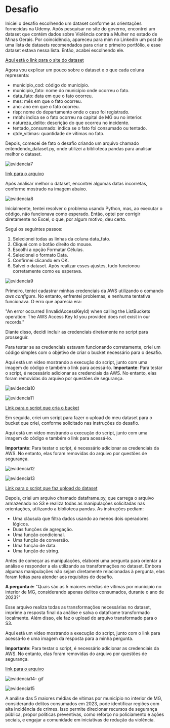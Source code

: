 # Desafio 

Iniciei o desafio escolhendo um dataset conforme as orientações fornecidas na Udemy. Após pesquisar no site do governo, encontrei um dataset que contém dados sobre Violência contra a Mulher no estado de Minas Gerais.
Por coincidência, apareceu para mim no LinkedIn um post de uma lista de datasets recomendados para criar o primeiro portfólio, e esse dataset estava nessa lista. Então, acabei escolhendo ele.

[Aqui está o link para o site do dataset](https://dados.gov.br/dados/conjuntos-dados/violencia-contra-mulher)

Agora vou explicar um pouco sobre o dataset e o que cada coluna representa:

* municipio_cod: código do município.
* municipio_fato: nome do município onde ocorreu o fato.
* data_fato: data em que o fato ocorreu.
* mes: mês em que o fato ocorreu.
* ano: ano em que o fato ocorreu.
* risp: nome do departamento onde o caso foi registrado.
* rmbh: indica se o fato ocorreu na capital de MG ou no interior.
* natureza_delito: descrição do que ocorreu no incidente.
* tentado_consumado: indica se o fato foi consumado ou tentado.
* qtde_vitimas: quantidade de vítimas no fato.

Depois, comecei de fato o desafio criando um arquivo chamado entendendo_dataset.py, onde utilizei a biblioteca pandas para analisar melhor o dataset.

![evidencia7](../Evidencias/evidencia7.jpeg)

[link para o arquivo](../Desafios/entendendo_dataset.py)

Após analisar melhor o dataset, encontrei algumas datas incorretas, conforme mostrado na imagem abaixo.

![evidencia8](../Evidencias/evidencia8.jpeg)

Inicialmente, tentei resolver o problema usando Python, mas, ao executar o código, não funcionava como esperado. Então, optei por corrigir diretamente no Excel, o que, por algum motivo, deu certo.

Segui os seguintes passos:

1. Selecionei todas as linhas da coluna data_fato.
2. Cliquei com o botão direito do mouse.
3. Escolhi a opção Formatar Células.
4. Selecionei o formato Data.
5. Confirmei clicando em OK.
6. Salvei o dataset.
Após realizar esses ajustes, tudo funcionou corretamente como eu esperava.

![evidencia9](../Evidencias/evidencia9.jpeg)

Primeiro, tentei cadastrar minhas credenciais da AWS utilizando o comando *aws configure*. No entanto, enfrentei problemas, e nenhuma tentativa funcionava. O erro que aparecia era:

"An error occurred (InvalidAccessKeyId) when calling the ListBuckets operation: The AWS Access Key Id you provided does not exist in our records."

Diante disso, decidi incluir as credenciais diretamente no script para prosseguir.

Para testar se as credenciais estavam funcionando corretamente, criei um código simples com o objetivo de criar o bucket necessário para o desafio.

Aqui está um vídeo mostrando a execução do script, junto com uma imagem do código e também o link para acessá-lo.
__Importante__: Para testar o script, é necessário adicionar as credenciais da AWS. No entanto, elas foram removidas do arquivo por questões de segurança.

![evidencia10](../Evidencias/evidencia10.jpeg)

![evidencia11](../Evidencias/evidencia11.gif)

[Link para o script que cria o bucket](../Desafios/criar_bucket.py)

Em seguida, criei um script para fazer o upload do meu dataset para o bucket que criei, conforme solicitado nas instruções do desafio.

Aqui está um vídeo mostrando a execução do script, junto com uma imagem do código e também o link para acessá-lo.

__Importante__: Para testar o script, é necessário adicionar as credenciais da AWS. No entanto, elas foram removidas do arquivo por questões de segurança.

![evidencia12](../Evidencias/evidencia12.jpeg)

![evidencia13](../Evidencias/evidencia13.gif)

[Link para o script que faz upload do dataset](../Desafios/script_boto.py)

Depois, criei um arquivo chamado dataframe.py, que carrega o arquivo armazenado no S3 e realiza todas as manipulações solicitadas nas orientações, utilizando a biblioteca pandas.
 As instruções pediam:

* Uma cláusula que filtra dados usando ao menos dois operadores lógicos.
* Duas funções de agregação.
* Uma função condicional.
* Uma função de conversão.
* Uma função de data.
* Uma função de string.

Antes de começar as manipulações, elaborei uma pergunta para orientar a análise e responder a ela utilizando as transformações no dataset. Embora algumas manipulações não sejam diretamente relacionadas à pergunta, elas foram feitas para atender aos requisitos do desafio.

__A pergunta é:__
"Quais são as 5 maiores médias de vítimas por município no interior de MG, considerando apenas delitos consumados, durante o ano de 2023?"

Esse arquivo realiza todas as transformações necessárias no dataset, imprime a resposta final da análise e salva o dataframe transformado localmente. Além disso, ele faz o upload do arquivo transformado para o S3.

Aqui está um vídeo mostrando a execução do script, junto com o link para acessá-lo e uma imagem da resposta para a minha pergunta.

__Importante__: Para testar o script, é necessário adicionar as credenciais da AWS. No entanto, elas foram removidas do arquivo por questões de segurança.

[link para o arquivo](../Desafios/dataframe2.py)

![evidencia14- gif](../Evidencias/evidencia14.gif)

![evidencia15](../Evidencias/evidencia15.png)

A análise das 5 maiores médias de vítimas por município no interior de MG, considerando delitos consumados em 2023, pode identificar regiões com alta incidência de crimes. Isso permite direcionar recursos de segurança pública, propor políticas preventivas, como reforço no policiamento e ações sociais, e engajar a comunidade em iniciativas de redução da violência. 
